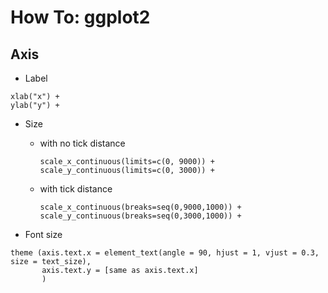 # How To: ggplot2

## Axis 

- Label 
```
xlab("x") +
ylab("y") +
``` 

- Size  
  - with no tick distance
    ```
    scale_x_continuous(limits=c(0, 9000)) +
    scale_y_continuous(limits=c(0, 3000)) +
    ```
  - with tick distance
    ```
    scale_x_continuous(breaks=seq(0,9000,1000)) + 
    scale_y_continuous(breaks=seq(0,3000,1000)) + 
    ```

- Font size  
```
theme (axis.text.x = element_text(angle = 90, hjust = 1, vjust = 0.3, size = text_size), 
       axis.text.y = [same as axis.text.x]
       ) 
```

